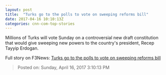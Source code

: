 ```yaml
---
layout: post
title:  "Turks go to the polls to vote on sweeping reforms bill"
date: 2017-04-16 10:10:13Z
categories: cnn-com-top-stories
---
```


Millions of Turks will vote Sunday on a controversial new draft constitution that would give sweeping new powers to the country's president, Recep Tayyip Erdogan.


Full story on F3News: [Turks go to the polls to vote on sweeping reforms bill](http://www.f3nws.com/n/APDFuD)

> Posted on: Sunday, April 16, 2017 3:10:13 PM
